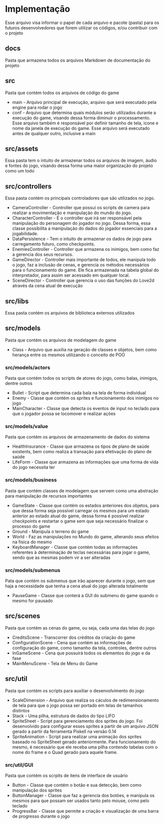 # Implementação

Esse arquivo visa informar o papel de cada arquivo e pacote (pasta) para os futuros desenvolvedores que forem utilizar os códigos, e/ou contribuir com o projeto

## docs

Pasta que armazena todos os arquivos Markdown de documentação do projeto

## src

Pasta que contém todos os arquivos de código do game

* main - Arquivo principal de execução, arquivo que será executado pela engine para rodar o jogo
* conf - Arquivo que determina quais módulos serão utilizados durante a execução do game, visando dessa forma diminuir o processamento. Esse arquivo também é responsável por definir tamanho de tela, icone e nome da janela de execução do game. Esse arquivo será executado antes de qualquer outro, inclusive a main

## src/assets

Essa pasta tem o intuito de armazenar todos os arquivos de imagem, áudio e fontes do jogo, visando dessa forma uma maior organização do projeto como um todo

## src/controllers

Essa pasta contém os principais controladores que são utilizados no jogo.

* CameraController - Controller que possui os scripts de camera para realizar a movimentação e manipulação do mundo do jogo.
* CharacterController - É o controller que irá ser responsável pela manipulação do personagem do jogador no jogo. Dessa forma, essa classe possibilita a manipulação do dados do jogador essenciais para a jogabilidade.
* DataPersistence - Tem o intuito de armazenar os dados de jogo para carregamento futuro, como checkpoints.
* EnemiesController - Controller que armazena os inimigos, bem como faz a gerencia dos seus recursos.
* GameDirector - Controller mais importante de todos, ele manipula todo o jogo, faz a inclusão de cenas, e gerencia os métodos necessários para o funcionamento do game. Ele fica armazenada na tabela global do interpretador, para assim ser acessado em qualquer local.
* SceneDirector - Controller que gerencia o uso das funções do Love2d através da cena atual de execução

## src/libs

Essa pasta contém os arquivos de biblioteca externos utilizados

## src/models

Pasta que contém os arquivos de modelagem do game

* Class - Arquivo que auxilia na geração de classes e objetos, bem como herança entre os mesmos utilizando o conceito de POO

### src/models/actors

Pasta que contém todos os scripts de atores do jogo, como balas, inimigos, dentre outros

* Bullet - Script que determina cada bala na tela de forma individual
* Enemy - Classe que contém os sprites e funcionamento dos inimigos no jogo
* MainCharacter - Classe que detecta os eventos de input no teclado para que o jogador possa se locomover e realizar ações

### src/models/value

Pasta que contém os arquivos de armazenamento de dados do sistema

* HealthInsurance - Classe que armazena os tipos de plano de saúde existents, bem como realiza a transação para efetivação do plano de saúde
* LifeForm - Classe que armazena as informações que uma forma de vida do jogo necessita ter

### src/models/business

Pasta que contém classes de modelagem que servem como uma abstração para manipulação de recursos importantes

* GameState - Classe que contém os estados anteriores dos objetos, para que dessa forma seja possível carregar os mesmos para um estado anterior ao estado atual do game, dessa forma é possível realizar checkpoints e restartar o game sem que seja necessário finalizar o processo do game
* Ground - Manipula o terreno do game
* World - Faz as manipulações no Mundo do game, alterando seus efeitos na física do mesmo
* KeyboardManager - Classe que contém todas as informações referentes à determinação de teclas necessárias para jogar o game, sendo que as mesmas podem vir a ser alteradas

### src/models/submenus

Pata que contém os submenus que irão aparecer durante o jogo, sem que haja a necessidade que tenha a cena atual do jogo alterada totalmente

* PauseGame - Classe que conterá a GUI do submenu do game quando o mesmo for pausado

## src/scenes

Pasta que contém as cenas do game, ou seja, cada uma das telas do jogo

* CreditsScene - Transcorrer dos créditos da criação do game
* ConfigurationScene - Cena que contém as informações de configuração do game, como tamanho da tela, controles, dentre outros
* InGameScene - Cena que possuirá todos os elementos do jogo e da fase
* MainMenuScene - Tela de Menu do Game

## src/util

Pasta que contém os scripts para auxiliar o desenvolvimento do jogo

* ScaleDimension - Arquivo que realiza os cáculos de redimensionamento de tela para que o jogo possa ser portado em telas de tamanhos distintos
* Stack - Uma pilha, estrutura de dados do tipo LIFO
* SpriteSheet - Script para gerenciamento dos sprites do jogo. Foi desenvolvido para configurar esses sprites a partir de um arquivo JSON gerado a partir da ferramenta Piskell na versão 0.14
* SpriteAnimation - Script para realizar uma animação dos sprites baseado no SpriteSheet gerado anteriormente. Para funcionamento do mesmo, é necessário que ele receba uma pilha contendo tabelas com o nome do frame e o Quad gerado para aquele frame.

### src/util/GUI

Pasta que contém os scrpits de itens de interface de usuário

* Button - Classe que contém o botão e sua detecção, bem como manipulação dos sprites
* ButtonManager - Classe que faz a gerencia dos botões, e manipula os mesmos para que possam ser usados tanto pelo mouse, como pelo teclado
* ProgressBar - Classe que permite a criação e visualização de uma barra de progresso durante o jogo
